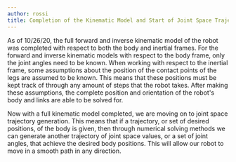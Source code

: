 ```yaml
---
author: rossi
title: Completion of the Kinematic Model and Start of Joint Space Trajectory Calculation
---
```

As of 10/26/20, the full forward and inverse kinematic model of the robot was completed with
respect to both the body and inertial frames. For the forward and inverse kinematic models with
respect to the body frame, only the joint angles need to be known. When working with respect
to the inertial frame, some assumptions about the position of the contact points of the legs
are assumed to be known. This means that these positions must be kept track of through any
amount of steps that the robot takes. After making these assumptions, the complete position
and orientation of the robot's body and links are able to be solved for.

Now with a full kinematic model completed, we are moving on to joint space trajectory 
generation. This means that if a trajectory, or set of desired positions, of the body is given,
then through numerical solving methods we can generate another trajectory of joint space values, or
a set of joint angles, that achieve the desired body positions. This will allow our robot to 
move in a smooth path in any direction.
